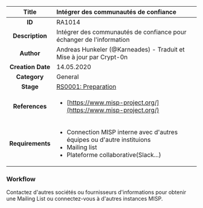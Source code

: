 | Title                       | Intégrer des communautés de confiance         |
|:---------------------------:|:--------------------|
| **ID**                      | RA1014            |
| **Description**             | Intégrer des communautés de confiance pour échanger de l'information   |
| **Author**                  | Andreas Hunkeler (@Karneades) - Traduit et Mise à jour par Crypt-0n       |
| **Creation Date**           | 14.05.2020 |
| **Category**                | General      |
| **Stage**                   |[RS0001: Preparation](../Response_Stages/RS0001.md)| 
| **References** |<ul><li>[https://www.misp-project.org/](https://www.misp-project.org/)</li></ul>|
| **Requirements** |<ul><li>Connection MISP interne avec d'autres équipes ou d'autre instituions</li><li>Mailing list</li><li>Plateforme collaborative(Slack...)</li></ul>|

### Workflow

Contactez d'autres sociétés ou fournisseurs d'informations pour obtenir une Mailing List ou connectez-vous à d'autres instances MISP.

